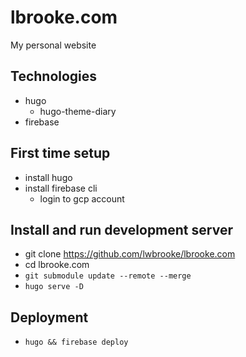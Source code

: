 # lbrooke.com

My personal website

## Technologies

- hugo
    - hugo-theme-diary
- firebase

## First time setup

- install hugo
- install firebase cli
    - login to gcp account

## Install and run development server

- git clone https://github.com/lwbrooke/lbrooke.com
- cd lbrooke.com
- `git submodule update --remote --merge`
- `hugo serve -D`

## Deployment

- `hugo && firebase deploy`
